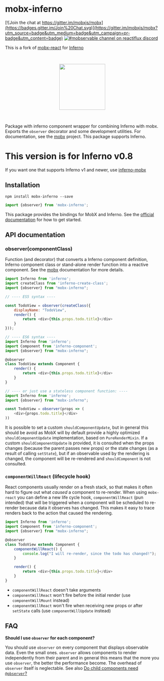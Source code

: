 # mobx-inferno

[![Join the chat at https://gitter.im/mobxjs/mobx](https://badges.gitter.im/Join%20Chat.svg)](https://gitter.im/mobxjs/mobx?utm_source=badge&utm_medium=badge&utm_campaign=pr-badge&utm_content=badge)
[![#mobservable channel on reactiflux discord](https://img.shields.io/badge/discord-%23mobx%20%40reactiflux-blue.svg)](https://discord.gg/0ZcbPKXt5bYAa2J1)

This is a fork of [mobx-react](https://github.com/mobxjs/mobx-react) for [Inferno](https://github.com/trueadm/inferno)

<p>&nbsp;</p>
<p align="center"><img src="http://infernojs.org/img/inferno.png" width="150px"></p>
<p>&nbsp;</p>

Package with inferno component wrapper for combining Inferno with mobx.
Exports the `observer` decorator and some development utilities.
For documentation, see the [mobx](https://mobxjs.github.io/mobx) project.
This package supports Inferno.

# This version is for Inferno v0.8

If you want one that supports Inferno v1 and newer, use [inferno-mobx](https://www.npmjs.com/package/inferno-mobx)

## Installation

`npm install mobx-inferno --save`

```javascript
import {observer} from 'mobx-inferno';
```

This package provides the bindings for MobX and Inferno.
See the [official documentation](http://mobxjs.github.io/mobx/intro/overview.html) for how to get started.

## API documentation

### observer(componentClass)

Function (and decorator) that converts a Inferno component definition, Inferno component class or stand-alone render function into a reactive component.
See the [mobx](https://mobxjs.github.io/mobx/refguide/observer-component.html) documentation for more details.

```javascript
import Inferno from 'inferno';
import createClass from 'inferno-create-class';
import {observer} from "mobx-inferno";

// ---- ES5 syntax ----

const TodoView = observer(createClass({
    displayName: "TodoView",
    render() {
        return <div>{this.props.todo.title}</div>   
    }
}));

// ---- ES6 syntax ----
import Inferno from 'inferno';
import Component from 'inferno-component';
import {observer} from "mobx-inferno";

@observer 
class TodoView extends Component {
    render() {
        return <div>{this.props.todo.title}</div>   
    }   
}

// ---- or just use a stateless component function: ----
import Inferno from 'inferno';
import {observer} from "mobx-inferno";

const TodoView = observer(props => (
    <div>{props.todo.title}</div>
))
```

It is possible to set a custom `shouldComponentUpdate`, but in general this should be avoid as MobX will by default provide a highly optimized `shouldComponentUpdate` implementation, based on `PureRenderMixin`.
If a custom `shouldComponentUpdate` is provided, it is consulted when the props changes (because the parent passes new props) or the state changes (as a result of calling `setState`), but if an observable used by the rendering is changed, the component will be re-rendered and `shouldComponent` is not consulted. 

### `componentWillReact` (lifecycle hook)

React components usually render on a fresh stack, so that makes it often hard to figure out what _caused_ a component to re-render.
When using `mobx-react` you can define a new life cycle hook, `componentWillReact` (pun intended) that will be triggered when a component will be scheduled to re-render because
data it observes has changed. This makes it easy to trace renders back to the action that caused the rendering.

```javascript
import Inferno from 'inferno';
import Component from 'inferno-component';
import {observer} from "mobx-inferno";

@observer 
class TodoView extends Component {
    componentWillReact() {
        console.log("I will re-render, since the todo has changed!");    
    }

    render() {
        return <div>{this.props.todo.title}</div>   
    }   
}
```

* `componentWillReact` doesn't take arguments
* `componentWillReact` won't fire before the initial render (use `componentWillMount` instead)
* `componentWillReact` won't fire when receiving new props or after `setState` calls (use `componentWillUpdate` instead)


## FAQ

**Should I use `observer` for each component?**

You should use `observer` on every component that displays observable data. 
Even the small ones. `observer` allows components to render independently from their parent and in general this means that
the more you use `observer`, the better the performance become.
The overhead of `observer` itself is neglectable.
See also [Do child components need `@observer`?](https://github.com/mobxjs/mobx/issues/101)


